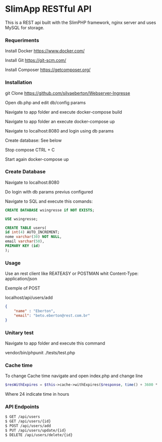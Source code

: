 # SlimApp RESTful API

This is a REST api built with the SlimPHP framework, nginx server and uses MySQL for storage.

### Requeriments

Install Docker https://www.docker.com/

Install Git https://git-scm.com/

Install Composer https://getcomposer.org/


### Installation

git Clone https://github.com/silvaeberton/Webserver-Ingresse

Open db.php and edit db/config params

Navigate to app folder and execute docker-compose build

Navigate to app folder an execute docker-compose up

Navigate to localhost:8080 and login using db params

Create database: See below

Stop compose CTRL + C

Start again docker-compose up

### Create Database

Navigate to localhost:8080

Do login with db params previus configured

Navigate to SQL and execute this comands:

```SQL
CREATE DATABASE wsingresse if NOT EXISTS;

USE wsingresse;

CREATE TABLE users(
id int(4) AUTO_INCREMENT;
nome varchar(30) NOT NULL,
email varchar(50),
PRIMARY KEY (id)
);
```
### Usage

Use an rest client like REATEASY or POSTMAN whit Content-Type: application/json

Exemple of POST

localhost/api/users/add
```json
{
    "name" : "Eberton",
    "email": "beto.eberton@rest.com.br"    
}
```

### Unitary test

Navigate to app folder and execute this command

vendor/bin/phpunit ./tests/test.php

### Cache time

To change Cache time navigate and open index.php and change line
```php
$resWithExpires = $this->cache->withExpires($response, time() + 3600 * 24);
```
Where 24 indicate time in hours

### API Endpoints
```sh
$ GET /api/users
$ GET /api/users/{id}
$ POST /api/users/add
$ PUT /api/users/update/{id}
$ DELETE /api/users/delete/{id}
```
